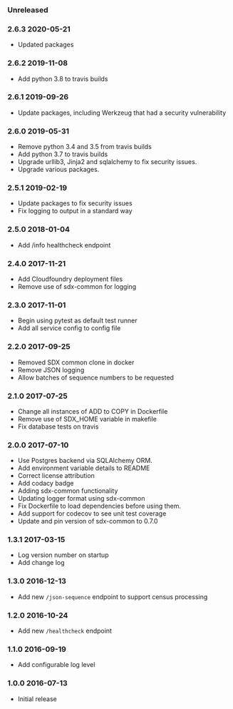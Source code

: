 ### Unreleased
  
### 2.6.3 2020-05-21  
  - Updated packages

### 2.6.2 2019-11-08
  - Add python 3.8 to travis builds

### 2.6.1 2019-09-26
  - Update packages, including Werkzeug that had a security vulnerability

### 2.6.0 2019-05-31
  - Remove python 3.4 and 3.5 from travis builds
  - Add python 3.7 to travis builds
  - Upgrade urllib3, Jinja2 and sqlalchemy to fix security issues.
  - Upgrade various packages.

### 2.5.1 2019-02-19
  - Update packages to fix security issues
  - Fix logging to output in a standard way

### 2.5.0 2018-01-04
  - Add /info healthcheck endpoint

### 2.4.0 2017-11-21
  - Add Cloudfoundry deployment files
  - Remove use of sdx-common for logging

### 2.3.0 2017-11-01
  - Begin using pytest as default test runner
  - Add all service config to config file

### 2.2.0 2017-09-25
  - Removed SDX common clone in docker
  - Remove JSON logging
  - Allow batches of sequence numbers to be requested

### 2.1.0 2017-07-25
  - Change all instances of ADD to COPY in Dockerfile
  - Remove use of SDX_HOME variable in makefile
  - Fix database tests on travis

### 2.0.0 2017-07-10
  - Use Postgres backend via SQLAlchemy ORM.
  - Add environment variable details to README
  - Correct license attribution
  - Add codacy badge
  - Adding sdx-common functionality
  - Updating logger format using sdx-common
  - Fix Dockerfile to load dependencies before using them.
  - Add support for codecov to see unit test coverage
  - Update and pin version of sdx-common to 0.7.0

### 1.3.1 2017-03-15
  - Log version number on startup
  - Add change log

### 1.3.0 2016-12-13
  - Add new `/json-sequence` endpoint to support census processing

### 1.2.0 2016-10-24
  - Add new `/healthcheck` endpoint

### 1.1.0 2016-09-19
  - Add configurable log level

### 1.0.0 2016-07-13
  - Initial release

